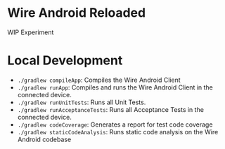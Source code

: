 # Wire Android Reloaded
WIP Experiment 

# Local Development
 - ```./gradlew compileApp```: Compiles the Wire Android Client
 - ```./gradlew runApp```: Compiles and runs the Wire Android Client in the connected device.
 - ```./gradlew runUnitTests```: Runs all Unit Tests.
 - ```./gradlew runAcceptanceTests```: Runs all Acceptance Tests in the connected device.
 - ```./gradlew codeCoverage```: Generates a report for test code coverage 
 - ```./gradlew staticCodeAnalysis```: Runs static code analysis on the Wire Android codebase

